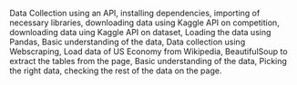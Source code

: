Data Collection using an API, 
installing dependencies, 
importing of necessary libraries, 
downloading data using Kaggle API on competition, 
downloading data uing Kaggle API on dataset, 
Loading the data using Pandas, 
Basic understanding of the data, 
Data collection using Webscraping, 
Load data of US Economy from Wikipedia, 
BeautifulSoup to extract the tables from the page, 
Basic understanding of the data, 
Picking the right data, 
checking the rest of the data on the page.
